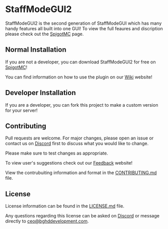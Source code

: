 # StaffModeGUI2

StaffModeGUI2 is the second generation of StaffModeGUI which has many handy features all built into one GUI! To view the full feaures and discription please check out the [SpigotMC](https://www.spigotmc.org/resources/60960/) page.

## Normal Installation

If you are not a developer, you can download StaffModeGUI2 for free on [SpigotMC](https://www.spigotmc.org/resources/60960/)!  

You can find information on how to use the plugin on our [Wiki](https://wiki.bghddevelopment.com) website!
## Developer Installation

If you are a developer, you can fork this project to make a custom version for your server!


## Contributing
Pull requests are welcome. For major changes, please open an issue or contact us on [Discord](https://bghddevelopment.com/discord) first to discuss what you would like to change.

Please make sure to test changes as appropriate.  

To view user's suggestions check out our [Feedback](https://feedback.bghddevelopment.com) website!

View the contrubuiting information and format in the  [CONTRIBUTING.md](CONTRIBUTING.md) file.  

## License
License information can be found in the [LICENSE.md](LICENSE.md) file.  


Any questions regarding this license can be asked on [Discord](https://bghddevelopment.com/discord) or message directly to [ceo@bghddevelopment.com](mailto:ceo@bghddevelopment.com).
